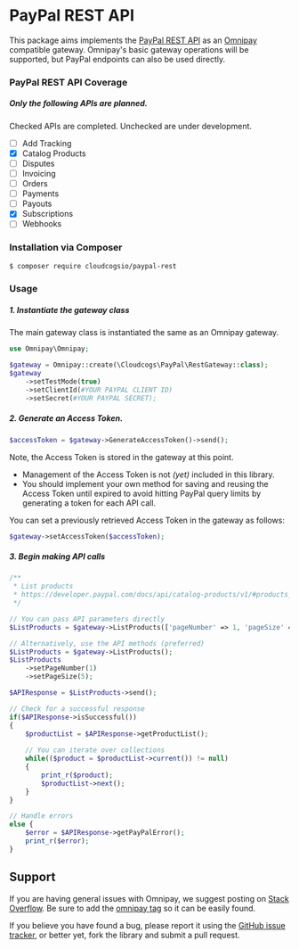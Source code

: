 # PayPal REST API
This package aims implements the [PayPal REST API](https://developer.paypal.com/api/rest/) as an [Omnipay](https://omnipay.thephpleague.com/) compatible gateway. Omnipay's basic gateway operations will be supported, but PayPal endpoints can also be used directly.

### PayPal REST API Coverage
##### Only the following APIs are planned.
Checked APIs are completed. Unchecked are under development.
- [ ] Add Tracking
- [x] Catalog Products
- [ ] Disputes
- [ ] Invoicing
- [ ] Orders
- [ ] Payments
- [ ] Payouts
- [x] Subscriptions
- [ ] Webhooks

### Installation via Composer
``` bash
$ composer require cloudcogsio/paypal-rest
```

### Usage
##### 1. Instantiate the gateway class
The main gateway class is instantiated the same as an Omnipay gateway.
```php
use Omnipay\Omnipay;

$gateway = Omnipay::create(\Cloudcogs\PayPal\RestGateway::class);
$gateway
    ->setTestMode(true)
    ->setClientId(#YOUR PAYPAL CLIENT ID)
    ->setSecret(#YOUR PAYPAL SECRET);
```
##### 2. Generate an Access Token.
```php
$accessToken = $gateway->GenerateAccessToken()->send();
```
Note, the Access Token is stored in the gateway at this point.

- Management of the Access Token is not *(yet)* included in this
  library.
- You should implement your own method for saving and reusing
  the Access Token until expired to avoid hitting PayPal query limits by generating a token for each API call.

You can set a previously retrieved Access Token in the gateway as follows:
```php
$gateway->setAccessToken($accessToken);
```
##### 3. Begin making API calls
```php
/**
 * List products
 * https://developer.paypal.com/docs/api/catalog-products/v1/#products_list
 */

// You can pass API parameters directly
$ListProducts = $gateway->ListProducts(['pageNumber' => 1, 'pageSize' => 5]);

// Alternatively, use the API methods (preferred)
$ListProducts = $gateway->ListProducts();
$ListProducts
    ->setPageNumber(1)
    ->setPageSize(5);

$APIResponse = $ListProducts->send();

// Check for a successful response
if($APIResponse->isSuccessful())
{
    $productList = $APIResponse->getProductList();
    
    // You can iterate over collections
    while(($product = $productList->current()) != null)
    {
        print_r($product);
        $productList->next();
    }
} 

// Handle errors
else {
    $error = $APIResponse->getPayPalError();
    print_r($error);
}
```

## Support

If you are having general issues with Omnipay, we suggest posting on  [Stack Overflow](http://stackoverflow.com/). Be sure to add the  [omnipay tag](http://stackoverflow.com/questions/tagged/omnipay)  so it can be easily found.

If you believe you have found a bug, please report it using the  [GitHub issue tracker](https://github.com/cloudcogsio/paypal-rest/issues), or better yet, fork the library and submit a pull request.